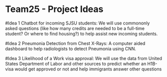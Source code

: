 # Team25 - Project Ideas

#Idea 1 Chatbot for incoming SJSU students: We will use commononly asked questions (like how many credits are needed to be a full-time student? Or where to find housing?) to help assist new incoming students.

#Idea 2 Pneumonia Detection from Chest X-Rays: A computer aided dashboard to help radiologists to detect Pneumonia using CNN.

#Idea 3 Likelihood of a Work visa approval: We will use the data from United States Department of Labor and other sources to predict whether an H1B-visa would get approved or not and help immigrants answer other questions
